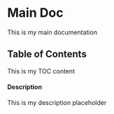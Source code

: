 # Main Doc

This is my main documentation

## Table of Contents

This is my TOC content

#### Description

This is my description placeholder